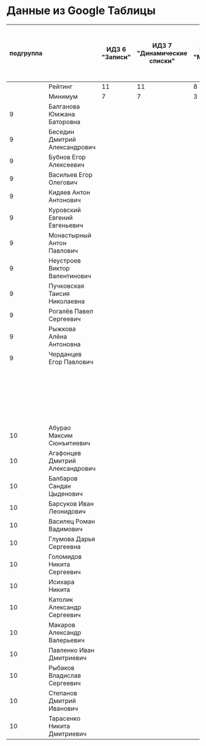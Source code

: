 # Данные из Google Таблицы

| подгруппа |  | ИДЗ 6 "Записи" | ИДЗ 7 "Динамические списки" | ИДЗ 8 "Модули" | ИДЗ 9 "Битовые маски в С++" | ИДЗ СУММА | КР 1 | КР 2 | Коллоквиум | 25.фев | 04.мар | 11.мар | 18.мар | 25.мар | 01.апр | 08.апр | Tue Apr 15 2025 00:00:00 GMT+1000 (Vladivostok Standard Time) | Tue Apr 22 2025 00:00:00 GMT+1000 (Vladivostok Standard Time) | Tue Apr 29 2025 00:00:00 GMT+1000 (Vladivostok Standard Time) | 06.май | 13.май | 20.май | 27.май | Tue Jun 03 2025 00:00:00 GMT+1000 (Vladivostok Standard Time) | Tue Jun 10 2025 00:00:00 GMT+1000 (Vladivostok Standard Time) | Tue Jun 17 2025 00:00:00 GMT+1000 (Vladivostok Standard Time) | Tue Jun 24 2025 00:00:00 GMT+1000 (Vladivostok Standard Time) | Tue Jul 01 2025 00:00:00 GMT+1000 (Vladivostok Standard Time) | Посещения | Общие задания | Конспект | Сумма баллов |
| --- | --- | --- | --- | --- | --- | --- | --- | --- | --- | --- | --- | --- | --- | --- | --- | --- | --- | --- | --- | --- | --- | --- | --- | --- | --- | --- | --- | --- | --- | --- | --- | --- |
|  | Рейтинг | 11 | 11 | 8 | 11 | 41 | 12 | 12 | 15 |  |  |  |  |  |  |  |  |  |  |  |  |  |  |  |  |  |  |  | 4 | 12 | 4 | 100 |
|  | Минимум | 7 | 7 | 3 | 7 | 24 | 8 | 8 | 9 |  |  |  |  |  |  |  |  |  |  |  |  |  |  |  |  |  |  |  | 3 | 7 | 2 | 61 |
| 9 | Балганова Юмжана Баторовна |  |  |  |  | 0 |  |  |  | 1 | 1 | 1 | 1 | 0 |  |  |  |  |  |  |  |  |  |  |  |  |  |  | 1 |  |  | 1 |
| 9 | Беседин Дмитрий Александрович |  |  |  |  | 0 |  |  |  | 1 | 1 | 1 | 0 | 0 |  |  |  |  |  |  |  |  |  |  |  |  |  |  | 0.8 |  |  | 0.8 |
| 9 | Бубнов Егор Алексеевич |  |  |  |  | 0 |  |  |  | 1 | 1 | 1 | 1 | 1 |  |  |  |  |  |  |  |  |  |  |  |  |  |  | 1.2 |  |  | 1.2 |
| 9 | Васильев Егор Олегович |  |  |  |  | 0 |  |  |  | 1 | 1 | 1 | 0 | 0 |  |  |  |  |  |  |  |  |  |  |  |  |  |  | 0.8 |  |  | 0.8 |
| 9 | Кидяев Антон Антонович |  |  |  |  | 0 |  |  |  | 1 | 1 | 1 | 0 | 0 |  |  |  |  |  |  |  |  |  |  |  |  |  |  | 0.8 |  |  | 0.8 |
| 9 | Куровский Евгений Евгеньевич |  |  |  |  | 0 |  |  |  | 1 | 1 | 0 | 1 | 0 |  |  |  |  |  |  |  |  |  |  |  |  |  |  | 0.8 |  |  | 0.8 |
| 9 | Монастырный Антон Павлович |  |  |  |  | 0 |  |  |  | 1 | 1 | 1 | 1 | 1 |  |  |  |  |  |  |  |  |  |  |  |  |  |  | 1.2 |  |  | 1.2 |
| 9 | Неустроев Виктор Валентинович |  |  |  |  | 0 |  |  |  | 1 | 1 | 0 | 0 |  |  |  |  |  |  |  |  |  |  |  |  |  |  |  | 0.6 |  |  | 0.6 |
| 9 | Пучковская Таисия Николаевна |  |  |  |  | 0 |  |  |  | 1 | 1 | 1 | 1 | 1 |  |  |  |  |  |  |  |  |  |  |  |  |  |  | 1.2 |  |  | 1.2 |
| 9 | Рогалёв Павел Сергеевич |  |  |  |  | 0 |  |  |  | 1 | 1 | 0 | 0 | 0 |  |  |  |  |  |  |  |  |  |  |  |  |  |  | 0.6 |  |  | 0.6 |
| 9 | Рыжкова Алёна Антоновна |  |  |  |  | 0 |  |  |  | 1 | 1 | 1 | 1 | 1 |  |  |  |  |  |  |  |  |  |  |  |  |  |  | 1.2 |  |  | 1.2 |
| 9 | Черданцев Егор Павлович |  |  |  |  | 0 |  |  |  | 1 | 1 | 1 | 1 | 1 |  |  |  |  |  |  |  |  |  |  |  |  |  |  | 1.2 |  |  | 1.2 |
|  |  |  |  |  |  |  |  |  |  | 22.фев | 01.мар | 15.мар | 22.мар | 29.мар | 05.апр | Sat Apr 12 2025 00:00:00 GMT+1000 (Vladivostok Standard Time) | Sat Apr 19 2025 00:00:00 GMT+1000 (Vladivostok Standard Time) | Sat Apr 26 2025 00:00:00 GMT+1000 (Vladivostok Standard Time) | 03.май | 10.май | 17.май | 24.май | 31.май | Sat Jun 07 2025 00:00:00 GMT+1000 (Vladivostok Standard Time) | Sat Jun 14 2025 00:00:00 GMT+1000 (Vladivostok Standard Time) | Sat Jun 21 2025 00:00:00 GMT+1000 (Vladivostok Standard Time) | Sat Jun 28 2025 00:00:00 GMT+1000 (Vladivostok Standard Time) | Sat Jul 05 2025 00:00:00 GMT+1000 (Vladivostok Standard Time) |  |  |  |  |
| 10 | Абурао Максим Сюнъитиевич |  |  |  |  | 0 |  |  |  | 1 | 1 | 1 |  |  |  |  |  |  |  |  |  |  |  |  |  |  |  |  | 0.8 |  |  | 0.8 |
| 10 | Агафонцев Дмитрий Александрович |  |  |  |  | 0 |  |  |  | 1 | 1 | 1 |  |  |  |  |  |  |  |  |  |  |  |  |  |  |  |  | 0.8 |  |  | 0.8 |
| 10 | Балбаров Сандан Цыденович |  |  |  |  | 0 |  |  |  | 0 | 0 | 1 |  |  |  |  |  |  |  |  |  |  |  |  |  |  |  |  | 0.4 |  |  | 0.4 |
| 10 | Барсуков Иван Леонидович |  |  |  |  | 0 |  |  |  | 1 | 1 | 1 |  |  |  |  |  |  |  |  |  |  |  |  |  |  |  |  | 0.8 |  |  | 0.8 |
| 10 | Василец Роман Вадимович |  |  |  |  | 0 |  |  |  | 1 | 1 | 1 |  |  |  |  |  |  |  |  |  |  |  |  |  |  |  |  | 0.8 |  |  | 0.8 |
| 10 | Глумова Дарья Сергеевна |  |  |  |  | 0 |  |  |  | 1 | 1 | 1 |  |  |  |  |  |  |  |  |  |  |  |  |  |  |  |  | 0.8 |  |  | 0.8 |
| 10 | Голомидов Никита Сергеевич |  |  |  |  | 0 |  |  |  | 1 | 1 | 1 | 1 | 1 |  |  |  |  |  |  |  |  |  |  |  |  |  |  | 1.2 |  |  | 1.2 |
| 10 | Исихара Никита |  |  |  |  | 0 |  |  |  | 1 | 1 | 1 |  |  |  |  |  |  |  |  |  |  |  |  |  |  |  |  | 0.8 |  |  | 0.8 |
| 10 | Католик Александр Сергеевич |  |  |  |  | 0 |  |  |  | 1 | 1 | 1 |  |  |  |  |  |  |  |  |  |  |  |  |  |  |  |  | 0.8 |  |  | 0.8 |
| 10 | Макаров Александр Валерьевич |  |  |  |  | 0 |  |  |  | 1 | 1 | 1 |  |  |  |  |  |  |  |  |  |  |  |  |  |  |  |  | 0.8 |  |  | 0.8 |
| 10 | Павленко Иван Дмитриевич |  |  |  |  | 0 |  |  |  | 1 | 1 | 1 |  |  |  |  |  |  |  |  |  |  |  |  |  |  |  |  | 0.8 |  |  | 0.8 |
| 10 | Рыбаков Владислав Сергеевич |  |  |  |  | 0 |  |  |  | 1 | 1 | 1 |  |  |  |  |  |  |  |  |  |  |  |  |  |  |  |  | 0.8 |  |  | 0.8 |
| 10 | Степанов Дмитрий Иванович |  |  |  |  | 0 |  |  |  | 1 | 1 | 1 |  |  |  |  |  |  |  |  |  |  |  |  |  |  |  |  | 0.8 |  |  | 0.8 |
| 10 | Тарасенко Никита Дмитриевич |  |  |  |  | 0 |  |  |  | 1 | 1 | 1 |  |  |  |  |  |  |  |  |  |  |  |  |  |  |  |  | 0.8 |  |  | 0.8 |
